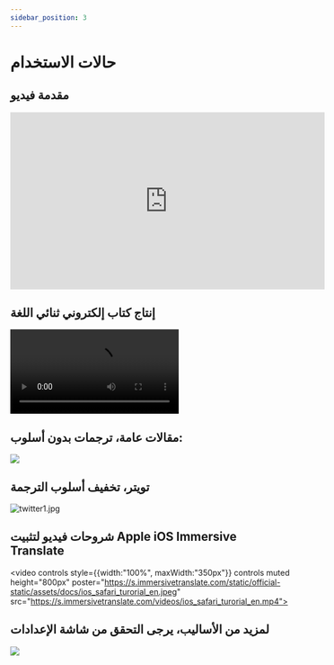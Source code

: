 ```yaml
---
sidebar_position: 3
---
```


# حالات الاستخدام

## مقدمة فيديو

<iframe width="560" height="315" src="https://www.youtube.com/embed/SHznc5kQCM4?si=TP-Z_13eVcV-Bl4o" title="مشغل فيديو يوتيوب" frameborder="0" allow="accelerometer; autoplay; clipboard-write; encrypted-media; gyroscope; picture-in-picture; web-share" allowfullscreen></iframe>

## إنتاج كتاب إلكتروني ثنائي اللغة

<video
  controls
  src="https://s.immersivetranslate.com/videos/morefeature_epub_en.mp4"
/>

## مقالات عامة، ترجمات بدون أسلوب:

![](https://s.immersivetranslate.com/assets/introduce_en.jpg)

## تويتر، تخفيف أسلوب الترجمة

![twitter1.jpg](https://s.immersivetranslate.com/assets/weaken_style_of_translation_en.jpeg)


## شروحات فيديو لتثبيت Apple iOS Immersive Translate

<video
controls style={{width:"100%", maxWidth:"350px"}}
controls
muted
height="800px"
poster="https://s.immersivetranslate.com/static/official-static/assets/docs/ios_safari_turorial_en.jpeg" src="https://s.immersivetranslate.com/videos/ios_safari_turorial_en.mp4"></video>

<!-- - [بيليبيلي](https://www.bilibili.com/video/BV1CM41137CJ/) -->

## لمزيد من الأساليب، يرجى التحقق من شاشة الإعدادات

![](https://s.immersivetranslate.com/assets/custom_style_en.jpeg)

